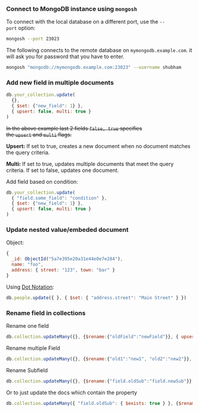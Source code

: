 ### Connect to MongoDB instance using `mongosh`

To connect with the local database on a different port, use the `--port` option:

```bash
mongosh --port 23023
```

The following connects to the remote database on `mymongodb.example.com`. it will ask you for password that you have to enter.

```bash
mongosh "mongodb://mymongodb.example.com:23023" --username shubham
```

### Add new field in multiple documents

```javascript
db.your_collection.update(
  {},
  { $set: {"new_field": 1} },
  { upsert: false, multi: true }
)
```

~~In the above example last 2 fields `false, true` specifies the `upsert` and `multi` flags.~~

**Upsert:** If set to true, creates a new document when no document matches the query criteria.

**Multi:** If set to true, updates multiple documents that meet the query criteria. If set to false, updates one document.

Add field based on condition:
```javascript
db.your_collection.update(
  { "field.some_field": "condition" },
  { $set: {"new_field": 1} },
  { upsert: false, multi: true }
)
```

### Update nested value/embeded document

Object:
```javascript
{
  _id: ObjectId("5a7e395e20a31e44e0e7e284"),
  name: "foo",
  address: { street: "123", town: "bar" }
}
```

Using [Dot Notation](http://docs.mongodb.org/manual/core/document/#dot-notation):
```javascript
db.people.update({ }, { $set: { "address.street": "Main Street" } })
```

### Rename field in collections

Rename one field

```javascript
db.collection.updateMany({}, {$rename:{"oldField":"newField"}}, { upsert: false, multi: true })
```

Rename multiple Field

```javascript
db.collection.updateMany({}, {$rename:{"old1":"new1", "old2":"new2"}}, { upsert: false, multi: true })
```

Rename Subfield

```javascript
db.collection.updateMany({}, {$rename:{"field.oldSub":"field.newSub"}}, { upsert: false, multi: true })
```

Or to just update the docs which contain the property

```javascript
db.collection.updateMany({ "field.oldSub": { $exists: true } }, {$rename:{"field.oldSub":"field.newSub"}}, { upsert: false, multi: true })
```